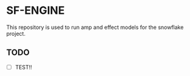 # SF-ENGINE
This repository is used to run amp and effect models for the snowflake project.

## TODO
- [ ] TEST!!
